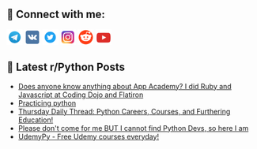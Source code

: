 ## 🔎 Connect with me:
[<img src="https://github.com/bullbesh/bullbesh/blob/main/images/Telegram.png" width="32" height="32" />](https://t.me/bullbesh)
[<img src="https://github.com/bullbesh/bullbesh/blob/main/images/VK.png" width="32" height="32" />](https://vk.com/bullbesh)
[<img src="https://github.com/bullbesh/bullbesh/blob/main/images/Twitter.png" width="32" height="32" />](https://twitter.com/bullbesh1)
[<img src="https://github.com/bullbesh/bullbesh/blob/main/images/Instagram.png" width="32" height="32" />](https://www.instagram.com/bullbesh)
[<img src="https://github.com/bullbesh/bullbesh/blob/main/images/Reddit.png" width="32" height="32" />](https://www.reddit.com/user/bullbesh)
[<img src="https://github.com/bullbesh/bullbesh/blob/main/images/YouTube.png" width="32" height="32" />](https://www.youtube.com/channel/UCtfjRs6uzgq5mfm8S06WTcg)

## 📕 Latest r/Python Posts
<!-- BLOG-POST-LIST:START -->
- [Does anyone know anything about App Academy? I did Ruby and Javascript at Coding Dojo and Flatiron](https://www.reddit.com/r/Python/comments/wfoe8j/does_anyone_know_anything_about_app_academy_i_did/)
- [Practicing python](https://www.reddit.com/r/Python/comments/wfm7lt/practicing_python/)
- [Thursday Daily Thread: Python Careers, Courses, and Furthering Education!](https://www.reddit.com/r/Python/comments/wfm7ac/thursday_daily_thread_python_careers_courses_and/)
- [Please don&#39;t come for me BUT I cannot find Python Devs, so here I am](https://www.reddit.com/r/Python/comments/wfix8s/please_dont_come_for_me_but_i_cannot_find_python/)
- [UdemyPy - Free Udemy courses everyday!](https://www.reddit.com/r/Python/comments/wfiazc/udemypy_free_udemy_courses_everyday/)
<!-- BLOG-POST-LIST:END -->
